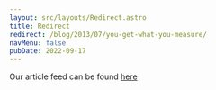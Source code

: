 ```yaml
---
layout: src/layouts/Redirect.astro
title: Redirect
redirect: /blog/2013/07/you-get-what-you-measure/
navMenu: false
pubDate: 2022-09-17
---
```

<div>
Our article feed can be found <a href="/blog/2013/07/you-get-what-you-measure/">here</a>
</div>
